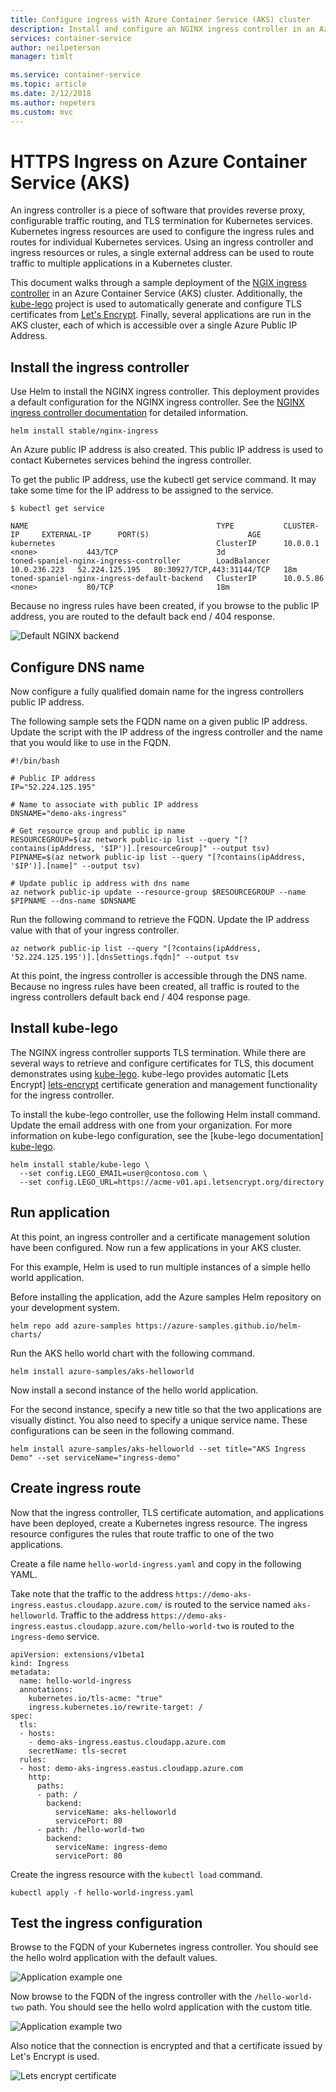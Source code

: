 ```yaml
---
title: Configure ingress with Azure Container Service (AKS) cluster
description: Install and configure an NGINX ingress controller in an Azure Container Service (AKS) cluster.
services: container-service
author: neilpeterson
manager: timlt

ms.service: container-service
ms.topic: article
ms.date: 2/12/2018
ms.author: nepeters
ms.custom: mvc
---
```


# HTTPS Ingress on Azure Container Service (AKS)

An ingress controller is a piece of software that provides reverse proxy, configurable traffic routing, and TLS termination for Kubernetes services. Kubernetes ingress resources are used to configure the ingress rules and routes for individual Kubernetes services. Using an ingress controller and ingress resources or rules, a single external address can be used to route traffic to multiple applications in a Kubernetes cluster.

This document walks through a sample deployment of the [NGIX ingress controller][nginx-ingress] in an Azure Container Service (AKS) cluster. Additionally, the [kube-lego][kube-lego] project is used to automatically generate and configure TLS certificates from [Let's Encrypt][lets-encrypt]. Finally, several applications are run in the AKS cluster, each of which is accessible over a single Azure Public IP Address.

## Install the ingress controller

Use Helm to install the NGINX ingress controller. This deployment provides a default configuration for the NGINX ingress controller. See the [NGINX ingress controller documentation][nginx-ingress] for detailed information. 

```
helm install stable/nginx-ingress
```

An Azure public IP address is also created. This public IP address is used to contact Kubernetes services behind the ingress controller.  

To get the public IP address, use the kubectl get service command. It may take some time for the IP address to be assigned to the service.

```console
$ kubectl get service

NAME                                          TYPE           CLUSTER-IP     EXTERNAL-IP      PORT(S)                      AGE
kubernetes                                    ClusterIP      10.0.0.1       <none>           443/TCP                      3d
toned-spaniel-nginx-ingress-controller        LoadBalancer   10.0.236.223   52.224.125.195   80:30927/TCP,443:31144/TCP   18m
toned-spaniel-nginx-ingress-default-backend   ClusterIP      10.0.5.86      <none>           80/TCP                       18m
```

Because no ingress rules have been created, if you browse to the public IP address, you are routed to the default back end / 404 response.

![Default NGINX backend](media/ingress/default-back-end.png)

## Configure DNS name

Now configure a fully qualified domain name for the ingress controllers public IP address.

The following sample sets the FQDN name on a given public IP address. Update the script with the IP address of the ingress controller and the name that you would like to use in the FQDN.

```
#!/bin/bash

# Public IP address
IP="52.224.125.195"

# Name to associate with public IP address
DNSNAME="demo-aks-ingress"

# Get resource group and public ip name
RESOURCEGROUP=$(az network public-ip list --query "[?contains(ipAddress, '$IP')].[resourceGroup]" --output tsv)
PIPNAME=$(az network public-ip list --query "[?contains(ipAddress, '$IP')].[name]" --output tsv)

# Update public ip address with dns name
az network public-ip update --resource-group $RESOURCEGROUP --name  $PIPNAME --dns-name $DNSNAME
```

Run the following command to retrieve the FQDN. Update the IP address value with that of your ingress controller.

```azurecli
az network public-ip list --query "[?contains(ipAddress, '52.224.125.195')].[dnsSettings.fqdn]" --output tsv
```

At this point, the ingress controller is accessible through the DNS name. Because no ingress rules have been created, all traffic is routed to the ingress controllers default back end / 404 response page.

## Install kube-lego

The NGINX ingress controller supports TLS termination. While there are several ways to retrieve and configure certificates for TLS, this document demonstrates using [kube-lego][kube-lego]. kube-lego provides automatic [Lets Encrypt] [lets-encrypt] certificate generation and management functionality for the ingress controller.

To install the kube-lego controller, use the following Helm install command. Update the email address with one from your organization. For more information on kube-lego configuration, see the [kube-lego documentation] [kube-lego].

```
helm install stable/kube-lego \
  --set config.LEGO_EMAIL=user@contoso.com \
  --set config.LEGO_URL=https://acme-v01.api.letsencrypt.org/directory
```

## Run application

At this point, an ingress controller and a certificate management solution have been configured. Now run a few applications in your AKS cluster. 

For this example, Helm is used to run multiple instances of a simple hello world application. 

Before installing the application, add the Azure samples Helm repository on your development system.

```
helm repo add azure-samples https://azure-samples.github.io/helm-charts/
```

 Run the AKS hello world chart with the following command.

```
helm install azure-samples/aks-helloworld
```

Now install a second instance of the hello world application.

For the second instance, specify a new title so that the two applications are visually distinct. You also need to specify a unique service name. These configurations can be seen in the following command.

```console
helm install azure-samples/aks-helloworld --set title="AKS Ingress Demo" --set serviceName="ingress-demo"
```

## Create ingress route

Now that the ingress controller, TLS certificate automation, and applications have been deployed, create a Kubernetes ingress resource. The ingress resource configures the rules that route traffic to one of the two applications.

Create a file name `hello-world-ingress.yaml` and copy in the following YAML.

Take note that the traffic to the address `https://demo-aks-ingress.eastus.cloudapp.azure.com/` is routed to the service named `aks-helloworld`. Traffic to the address `https://demo-aks-ingress.eastus.cloudapp.azure.com/hello-world-two` is routed to the `ingress-demo` service.

```
apiVersion: extensions/v1beta1
kind: Ingress
metadata:
  name: hello-world-ingress
  annotations:
    kubernetes.io/tls-acme: "true"
    ingress.kubernetes.io/rewrite-target: /
spec:
  tls:
  - hosts:
    - demo-aks-ingress.eastus.cloudapp.azure.com
    secretName: tls-secret
  rules:
  - host: demo-aks-ingress.eastus.cloudapp.azure.com
    http:
      paths:
      - path: /
        backend:
          serviceName: aks-helloworld
          servicePort: 80
      - path: /hello-world-two
        backend:
          serviceName: ingress-demo
          servicePort: 80
```

Create the ingress resource with the `kubectl load` command.

```console
kubectl apply -f hello-world-ingress.yaml
```

## Test the ingress configuration

Browse to the FQDN of your Kubernetes ingress controller. You should see the hello wolrd application with the default values.

![Application example one](media/ingress/app-one.png)

Now browse to the FQDN of the ingress controller with the `/hello-world-two` path. You should see the hello wolrd application with the custom title.

![Application example two](media/ingress/app-two.png)

Also notice that the connection is encrypted and that a certificate issued by Let's Encrypt is used.

![Lets encrypt certificate](media/ingress/certificate.png)

<!-- LINKS - external -->
[kube-lego]: https://github.com/jetstack/kube-lego
[lets-encrypt]: https://letsencrypt.org/
[nginx-ingress]: https://github.com/kubernetes/ingress-nginx